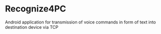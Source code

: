 # Recognize4PC
Android application for transmission of voice commands in form of text into destination device via TCP
